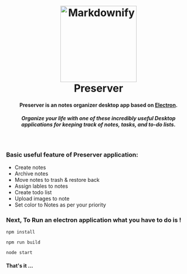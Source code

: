 <h1 align="center">
  <br>
  <a href="http://www.hiteshbalar.com/preserver"><img src="https://raw.githubusercontent.com/hsbalar/Preserver/dev/public/logo.png" alt="Markdownify" width="208"></a>
  <br>
  Preserver
  <br>
</h1>

<h4 align="center">Preserver is an notes organizer desktop app based on <a href="http://electron.atom.io" target="_blank">Electron</a>.</h4>
<h5 align="center">Organize your life with one of these incredibly useful Desktop applications for keeping track of notes, tasks, and to-do lists.</h5>

<br>

### Basic useful feature of Preserver application:

 * Create notes
 * Archive notes
 * Move notes to trash & restore back
 * Assign lables to notes
 * Create todo list
 * Upload images to note
 * Set color to Notes as per your priority


### Next, To Run an electron application what you have to do is !

 `npm install`
 
 `npm run build`
 
 `node start`
 
 #### That's it ...
 
